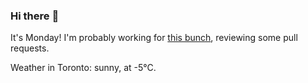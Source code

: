 ### Hi there :wave:

It's Monday! I'm probably working for [this bunch](https://github.com/kohofinancial), reviewing some pull requests.

Weather in Toronto: sunny, at -5°C.
